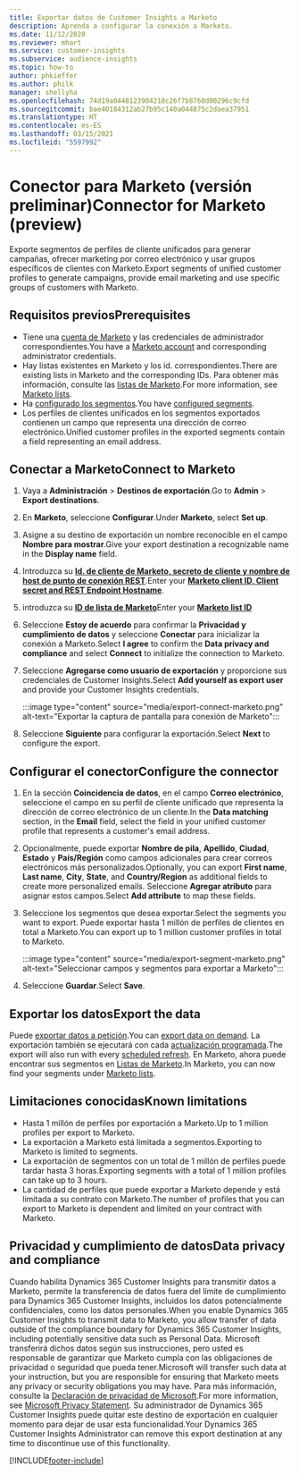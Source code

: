 ```yaml
---
title: Exportar datos de Customer Insights a Marketo
description: Aprenda a configurar la conexión a Marketo.
ms.date: 11/12/2020
ms.reviewer: mhart
ms.service: customer-insights
ms.subservice: audience-insights
ms.topic: how-to
author: phkieffer
ms.author: philk
manager: shellyha
ms.openlocfilehash: 74d19a0448123904210c26f7b8760d00296c9cfd
ms.sourcegitcommit: bae40184312ab27b95c140a044875c2daea37951
ms.translationtype: HT
ms.contentlocale: es-ES
ms.lasthandoff: 03/15/2021
ms.locfileid: "5597992"
---
```

# <a name="connector-for-marketo-preview"></a><span data-ttu-id="39f5f-103">Conector para Marketo (versión preliminar)</span><span class="sxs-lookup"><span data-stu-id="39f5f-103">Connector for Marketo (preview)</span></span>

<span data-ttu-id="39f5f-104">Exporte segmentos de perfiles de cliente unificados para generar campañas, ofrecer marketing por correo electrónico y usar grupos específicos de clientes con Marketo.</span><span class="sxs-lookup"><span data-stu-id="39f5f-104">Export segments of unified customer profiles to generate campaigns, provide email marketing and use specific groups of customers with Marketo.</span></span>

## <a name="prerequisites"></a><span data-ttu-id="39f5f-105">Requisitos previos</span><span class="sxs-lookup"><span data-stu-id="39f5f-105">Prerequisites</span></span>

-   <span data-ttu-id="39f5f-106">Tiene una [cuenta de Marketo](https://login.marketo.com/) y las credenciales de administrador correspondientes.</span><span class="sxs-lookup"><span data-stu-id="39f5f-106">You have a [Marketo account](https://login.marketo.com/) and corresponding administrator credentials.</span></span>
-   <span data-ttu-id="39f5f-107">Hay listas existentes en Marketo y los id. correspondientes.</span><span class="sxs-lookup"><span data-stu-id="39f5f-107">There are existing lists in Marketo and the corresponding IDs.</span></span> <span data-ttu-id="39f5f-108">Para obtener más información, consulte las [listas de Marketo](https://docs.marketo.com/display/public/DOCS/Understanding+Static+Lists).</span><span class="sxs-lookup"><span data-stu-id="39f5f-108">For more information, see [Marketo lists](https://docs.marketo.com/display/public/DOCS/Understanding+Static+Lists).</span></span>
-   <span data-ttu-id="39f5f-109">Ha [configurado los segmentos](segments.md).</span><span class="sxs-lookup"><span data-stu-id="39f5f-109">You have [configured segments](segments.md).</span></span>
-   <span data-ttu-id="39f5f-110">Los perfiles de clientes unificados en los segmentos exportados contienen un campo que representa una dirección de correo electrónico.</span><span class="sxs-lookup"><span data-stu-id="39f5f-110">Unified customer profiles in the exported segments contain a field representing an email address.</span></span>

## <a name="connect-to-marketo"></a><span data-ttu-id="39f5f-111">Conectar a Marketo</span><span class="sxs-lookup"><span data-stu-id="39f5f-111">Connect to Marketo</span></span>

1. <span data-ttu-id="39f5f-112">Vaya a **Administración** > **Destinos de exportación**.</span><span class="sxs-lookup"><span data-stu-id="39f5f-112">Go to **Admin** > **Export destinations**.</span></span>

1. <span data-ttu-id="39f5f-113">En **Marketo**, seleccione **Configurar**.</span><span class="sxs-lookup"><span data-stu-id="39f5f-113">Under **Marketo**, select **Set up**.</span></span>

1. <span data-ttu-id="39f5f-114">Asigne a su destino de exportación un nombre reconocible en el campo **Nombre para mostrar**.</span><span class="sxs-lookup"><span data-stu-id="39f5f-114">Give your export destination a recognizable name in the **Display name** field.</span></span>

1. <span data-ttu-id="39f5f-115">Introduzca su **[Id. de cliente de Marketo, secreto de cliente y nombre de host de punto de conexión REST](https://developers.marketo.com/rest-api/authentication/)**.</span><span class="sxs-lookup"><span data-stu-id="39f5f-115">Enter your **[Marketo client ID, Client secret and REST Endpoint Hostname](https://developers.marketo.com/rest-api/authentication/)**.</span></span>

1. <span data-ttu-id="39f5f-116">introduzca su **[ID de lista de Marketo](https://docs.marketo.com/display/public/DOCS/Understanding+Static+Lists)**</span><span class="sxs-lookup"><span data-stu-id="39f5f-116">Enter your **[Marketo list ID](https://docs.marketo.com/display/public/DOCS/Understanding+Static+Lists)**</span></span> 

1. <span data-ttu-id="39f5f-117">Seleccione **Estoy de acuerdo** para confirmar la **Privacidad y cumplimiento de datos** y seleccione **Conectar** para inicializar la conexión a Marketo.</span><span class="sxs-lookup"><span data-stu-id="39f5f-117">Select **I agree** to confirm the **Data privacy and compliance** and select **Connect** to initialize the connection to Marketo.</span></span>

1. <span data-ttu-id="39f5f-118">Seleccione **Agregarse como usuario de exportación** y proporcione sus credenciales de Customer Insights.</span><span class="sxs-lookup"><span data-stu-id="39f5f-118">Select **Add yourself as export user** and provide your Customer Insights credentials.</span></span>

   :::image type="content" source="media/export-connect-marketo.png" alt-text="Exportar la captura de pantalla para conexión de Marketo":::

1. <span data-ttu-id="39f5f-120">Seleccione **Siguiente** para configurar la exportación.</span><span class="sxs-lookup"><span data-stu-id="39f5f-120">Select **Next** to configure the export.</span></span>

## <a name="configure-the-connector"></a><span data-ttu-id="39f5f-121">Configurar el conector</span><span class="sxs-lookup"><span data-stu-id="39f5f-121">Configure the connector</span></span>

1. <span data-ttu-id="39f5f-122">En la sección **Coincidencia de datos**, en el campo **Correo electrónico**, seleccione el campo en su perfil de cliente unificado que representa la dirección de correo electrónico de un cliente.</span><span class="sxs-lookup"><span data-stu-id="39f5f-122">In the **Data matching** section, in the **Email** field, select the field in your unified customer profile that represents a customer's email address.</span></span> 

1. <span data-ttu-id="39f5f-123">Opcionalmente, puede exportar **Nombre de pila**, **Apellido**, **Ciudad**, **Estado** y **País/Región** como campos adicionales para crear correos electrónicos más personalizados.</span><span class="sxs-lookup"><span data-stu-id="39f5f-123">Optionally, you can export **First name**, **Last name**, **City**, **State**, and **Country/Region**  as additional fields to create more personalized emails.</span></span> <span data-ttu-id="39f5f-124">Seleccione **Agregar atributo** para asignar estos campos.</span><span class="sxs-lookup"><span data-stu-id="39f5f-124">Select **Add attribute** to map these fields.</span></span>

1. <span data-ttu-id="39f5f-125">Seleccione los segmentos que desea exportar.</span><span class="sxs-lookup"><span data-stu-id="39f5f-125">Select the segments you want to export.</span></span> <span data-ttu-id="39f5f-126">Puede exportar hasta 1 millón de perfiles de clientes en total a Marketo.</span><span class="sxs-lookup"><span data-stu-id="39f5f-126">You can export up to 1 million customer profiles in total to Marketo.</span></span>

   :::image type="content" source="media/export-segment-marketo.png" alt-text="Seleccionar campos y segmentos para exportar a Marketo":::

1. <span data-ttu-id="39f5f-128">Seleccione **Guardar**.</span><span class="sxs-lookup"><span data-stu-id="39f5f-128">Select **Save**.</span></span>

## <a name="export-the-data"></a><span data-ttu-id="39f5f-129">Exportar los datos</span><span class="sxs-lookup"><span data-stu-id="39f5f-129">Export the data</span></span>

<span data-ttu-id="39f5f-130">Puede [exportar datos a petición](export-destinations.md).</span><span class="sxs-lookup"><span data-stu-id="39f5f-130">You can [export data on demand](export-destinations.md).</span></span> <span data-ttu-id="39f5f-131">La exportación también se ejecutará con cada [actualización programada](system.md#schedule-tab).</span><span class="sxs-lookup"><span data-stu-id="39f5f-131">The export will also run with every [scheduled refresh](system.md#schedule-tab).</span></span> <span data-ttu-id="39f5f-132">En Marketo, ahora puede encontrar sus segmentos en [Listas de Marketo](ttps://docs.marketo.com/display/public/DOCS/Understanding+Static+Lists).</span><span class="sxs-lookup"><span data-stu-id="39f5f-132">In Marketo, you can now find your segments under [Marketo lists](ttps://docs.marketo.com/display/public/DOCS/Understanding+Static+Lists).</span></span>

## <a name="known-limitations"></a><span data-ttu-id="39f5f-133">Limitaciones conocidas</span><span class="sxs-lookup"><span data-stu-id="39f5f-133">Known limitations</span></span>

- <span data-ttu-id="39f5f-134">Hasta 1 millón de perfiles por exportación a Marketo.</span><span class="sxs-lookup"><span data-stu-id="39f5f-134">Up to 1 million profiles per export to Marketo.</span></span>
- <span data-ttu-id="39f5f-135">La exportación a Marketo está limitada a segmentos.</span><span class="sxs-lookup"><span data-stu-id="39f5f-135">Exporting to Marketo is limited to segments.</span></span>
- <span data-ttu-id="39f5f-136">La exportación de segmentos con un total de 1 millón de perfiles puede tardar hasta 3 horas.</span><span class="sxs-lookup"><span data-stu-id="39f5f-136">Exporting segments with a total of 1 million profiles can take up to 3 hours.</span></span> 
- <span data-ttu-id="39f5f-137">La cantidad de perfiles que puede exportar a Marketo depende y está limitada a su contrato con Marketo.</span><span class="sxs-lookup"><span data-stu-id="39f5f-137">The number of profiles that you can export to Marketo is dependent and limited on your contract with Marketo.</span></span>

## <a name="data-privacy-and-compliance"></a><span data-ttu-id="39f5f-138">Privacidad y cumplimiento de datos</span><span class="sxs-lookup"><span data-stu-id="39f5f-138">Data privacy and compliance</span></span>

<span data-ttu-id="39f5f-139">Cuando habilita Dynamics 365 Customer Insights para transmitir datos a Marketo, permite la transferencia de datos fuera del límite de cumplimiento para Dynamics 365 Customer Insights, incluidos los datos potencialmente confidenciales, como los datos personales.</span><span class="sxs-lookup"><span data-stu-id="39f5f-139">When you enable Dynamics 365 Customer Insights to transmit data to Marketo, you allow transfer of data outside of the compliance boundary for Dynamics 365 Customer Insights, including potentially sensitive data such as Personal Data.</span></span> <span data-ttu-id="39f5f-140">Microsoft transferirá dichos datos según sus instrucciones, pero usted es responsable de garantizar que Marketo cumpla con las obligaciones de privacidad o seguridad que pueda tener.</span><span class="sxs-lookup"><span data-stu-id="39f5f-140">Microsoft will transfer such data at your instruction, but you are responsible for ensuring that Marketo meets any privacy or security obligations you may have.</span></span> <span data-ttu-id="39f5f-141">Para más información, consulte la [Declaración de privacidad de Microsoft](https://go.microsoft.com/fwlink/?linkid=396732).</span><span class="sxs-lookup"><span data-stu-id="39f5f-141">For more information, see [Microsoft Privacy Statement](https://go.microsoft.com/fwlink/?linkid=396732).</span></span>
<span data-ttu-id="39f5f-142">Su administrador de Dynamics 365 Customer Insights puede quitar este destino de exportación en cualquier momento para dejar de usar esta funcionalidad.</span><span class="sxs-lookup"><span data-stu-id="39f5f-142">Your Dynamics 365 Customer Insights Administrator can remove this export destination at any time to discontinue use of this functionality.</span></span>


[!INCLUDE[footer-include](../includes/footer-banner.md)]